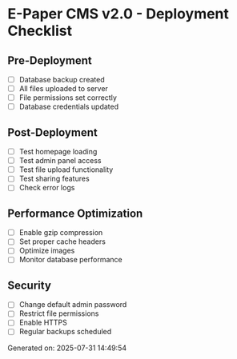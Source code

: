 # E-Paper CMS v2.0 - Deployment Checklist

## Pre-Deployment
- [ ] Database backup created
- [ ] All files uploaded to server
- [ ] File permissions set correctly
- [ ] Database credentials updated

## Post-Deployment
- [ ] Test homepage loading
- [ ] Test admin panel access
- [ ] Test file upload functionality
- [ ] Test sharing features
- [ ] Check error logs

## Performance Optimization
- [ ] Enable gzip compression
- [ ] Set proper cache headers
- [ ] Optimize images
- [ ] Monitor database performance

## Security
- [ ] Change default admin password
- [ ] Restrict file permissions
- [ ] Enable HTTPS
- [ ] Regular backups scheduled

Generated on: 2025-07-31 14:49:54
